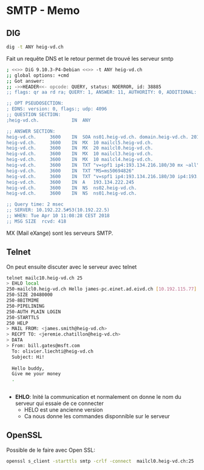 # SMTP - Memo

## DIG

```Bash
dig -t ANY heig-vd.ch
```

Fait un requête DNS et le retour permet de trouvé les serveur smtp

```bash
; <<>> DiG 9.10.3-P4-Debian <<>> -t ANY heig-vd.ch
;; global options: +cmd
;; Got answer:
;; ->>HEADER<<- opcode: QUERY, status: NOERROR, id: 38885
;; flags: qr aa rd ra; QUERY: 1, ANSWER: 11, AUTHORITY: 0, ADDITIONAL: 1

;; OPT PSEUDOSECTION:
; EDNS: version: 0, flags:; udp: 4096
;; QUESTION SECTION:
;heig-vd.ch.			IN	ANY

;; ANSWER SECTION:
heig-vd.ch.		3600	IN	SOA	ns01.heig-vd.ch. domain.heig-vd.ch. 2014142674 10800 3600 2419200 900
heig-vd.ch.		3600	IN	MX	10 mailcl5.heig-vd.ch.
heig-vd.ch.		3600	IN	MX	20 mailcl0.heig-vd.ch.
heig-vd.ch.		3600	IN	MX	10 mailcl3.heig-vd.ch.
heig-vd.ch.		3600	IN	MX	10 mailcl4.heig-vd.ch.
heig-vd.ch.		3600	IN	TXT	"v=spf1 ip4:193.134.216.180/30 mx ~all"
heig-vd.ch.		3600	IN	TXT	"MS=ms50694826"
heig-vd.ch.		3600	IN	TXT	"v=spf1 ip4:193.134.216.180/30 ip4:193.134.218.105 ip4:193.134.216.126 ip4:193.134.216.121 mx ~all"
heig-vd.ch.		3600	IN	A	193.134.222.245
heig-vd.ch.		3600	IN	NS	ns02.heig-vd.ch.
heig-vd.ch.		3600	IN	NS	ns01.heig-vd.ch.

;; Query time: 2 msec
;; SERVER: 10.192.22.5#53(10.192.22.5)
;; WHEN: Tue Apr 10 11:08:28 CEST 2018
;; MSG SIZE  rcvd: 418
```

MX (Mail eXange) sont les serveurs SMTP.

## Telnet

On peut ensuite discuter avec le serveur avec telnet

```bash
telnet mailc10.heig-vd.ch 25
> EHLO local
250-mailcl0.heig-vd.ch Hello james-pc.einet.ad.eivd.ch [10.192.115.77]
250-SIZE 20480000
250-8BITMIME
250-PIPELINING
250-AUTH PLAIN LOGIN
250-STARTTLS
250 HELP
> MAIL FROM: <james.smith@heig-vd.ch>
> RECPT TO: <jeremie.chatillon@heig-vd.ch>
> DATA
> From: bill.gates@msft.com
  To: olivier.liechti@heig-vd.ch
  Subject: Hi!
  
  Hello buddy,
  Give me your money
  .
    
```

- **EHLO**: Inité la communication et normalement on donne le nom du serveur qui essaie de ce connecter
  - HELO est une ancienne version
  - Ca nous donne les commandes disponnible sur le serveur

## OpenSSL

Possible de le faire avec Open SSL:

```bash
openssl s_client -starttls smtp -crlf -connect  mailcl0.heig-vd.ch:25
```




